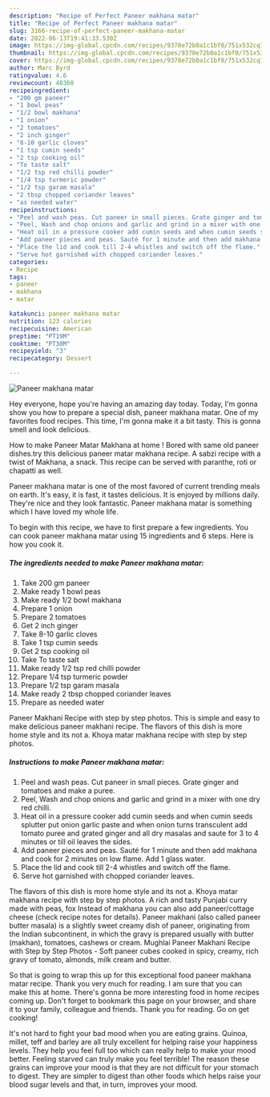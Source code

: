 ```yaml
---
description: "Recipe of Perfect Paneer makhana matar"
title: "Recipe of Perfect Paneer makhana matar"
slug: 3166-recipe-of-perfect-paneer-makhana-matar
date: 2022-06-13T19:41:33.530Z
image: https://img-global.cpcdn.com/recipes/9378e72b0a1c1bf0/751x532cq70/paneer-makhana-matar-recipe-main-photo.jpg
thumbnail: https://img-global.cpcdn.com/recipes/9378e72b0a1c1bf0/751x532cq70/paneer-makhana-matar-recipe-main-photo.jpg
cover: https://img-global.cpcdn.com/recipes/9378e72b0a1c1bf0/751x532cq70/paneer-makhana-matar-recipe-main-photo.jpg
author: Marc Byrd
ratingvalue: 4.6
reviewcount: 40360
recipeingredient:
- "200 gm paneer"
- "1 bowl peas"
- "1/2 bowl makhana"
- "1 onion"
- "2 tomatoes"
- "2 inch ginger"
- "8-10 garlic cloves"
- "1 tsp cumin seeds"
- "2 tsp cooking oil"
- "To taste salt"
- "1/2 tsp red chilli powder"
- "1/4 tsp turmeric powder"
- "1/2 tsp garam masala"
- "2 tbsp chopped coriander leaves"
- "as needed water"
recipeinstructions:
- "Peel and wash peas. Cut paneer in small pieces. Grate ginger and tomatoes and make a puree."
- "Peel, Wash and chop onions and garlic and grind in a mixer with one dry red chilli."
- "Heat oil in a pressure cooker add cumin seeds and when cumin seeds splutter put onion garlic paste and when onion turns transculent add tomato puree and grated ginger and all dry masalas and saute for 3 to 4 minutes or till oil leaves the sides."
- "Add paneer pieces and peas. Sauté for 1 minute and then add makhana and cook for 2 minutes on low flame. Add 1 glass water."
- "Place the lid and cook till 2-4 whistles and switch off the flame."
- "Serve hot garnished with chopped coriander leaves."
categories:
- Recipe
tags:
- paneer
- makhana
- matar

katakunci: paneer makhana matar 
nutrition: 123 calories
recipecuisine: American
preptime: "PT19M"
cooktime: "PT30M"
recipeyield: "3"
recipecategory: Dessert

---
```



![Paneer makhana matar](https://img-global.cpcdn.com/recipes/9378e72b0a1c1bf0/751x532cq70/paneer-makhana-matar-recipe-main-photo.jpg)

Hey everyone, hope you're having an amazing day today. Today, I'm gonna show you how to prepare a special dish, paneer makhana matar. One of my favorites food recipes. This time, I'm gonna make it a bit tasty. This is gonna smell and look delicious.

How to make Paneer Matar Makhana at home ! Bored with same old paneer dishes.try this delicious paneer matar makhana recipe. A sabzi recipe with a twist of Makhana, a snack. This recipe can be served with paranthe, roti or chapatti as well.

Paneer makhana matar is one of the most favored of current trending meals on earth. It's easy, it is fast, it tastes delicious. It is enjoyed by millions daily. They're nice and they look fantastic. Paneer makhana matar is something which I have loved my whole life.


To begin with this recipe, we have to first prepare a few ingredients. You can cook paneer makhana matar using 15 ingredients and 6 steps. Here is how you cook it.

<!--inarticleads1-->

##### The ingredients needed to make Paneer makhana matar:

1. Take 200 gm paneer
1. Make ready 1 bowl peas
1. Make ready 1/2 bowl makhana
1. Prepare 1 onion
1. Prepare 2 tomatoes
1. Get 2 inch ginger
1. Take 8-10 garlic cloves
1. Take 1 tsp cumin seeds
1. Get 2 tsp cooking oil
1. Take To taste salt
1. Make ready 1/2 tsp red chilli powder
1. Prepare 1/4 tsp turmeric powder
1. Prepare 1/2 tsp garam masala
1. Make ready 2 tbsp chopped coriander leaves
1. Prepare as needed water


Paneer Makhani Recipe with step by step photos. This is simple and easy to make delicious paneer makhani recipe. The flavors of this dish is more home style and its not a. Khoya matar makhana recipe with step by step photos. 

<!--inarticleads2-->

##### Instructions to make Paneer makhana matar:

1. Peel and wash peas. Cut paneer in small pieces. Grate ginger and tomatoes and make a puree.
1. Peel, Wash and chop onions and garlic and grind in a mixer with one dry red chilli.
1. Heat oil in a pressure cooker add cumin seeds and when cumin seeds splutter put onion garlic paste and when onion turns transculent add tomato puree and grated ginger and all dry masalas and saute for 3 to 4 minutes or till oil leaves the sides.
1. Add paneer pieces and peas. Sauté for 1 minute and then add makhana and cook for 2 minutes on low flame. Add 1 glass water.
1. Place the lid and cook till 2-4 whistles and switch off the flame.
1. Serve hot garnished with chopped coriander leaves.


The flavors of this dish is more home style and its not a. Khoya matar makhana recipe with step by step photos. A rich and tasty Punjabi curry made with peas, fox Instead of makhana you can also add paneer/cottage cheese (check recipe notes for details). Paneer makhani (also called paneer butter masala) is a slightly sweet creamy dish of paneer, originating from the Indian subcontinent, in which the gravy is prepared usually with butter (makhan), tomatoes, cashews or cream. Mughlai Paneer Makhani Recipe with Step by Step Photos - Soft paneer cubes cooked in spicy, creamy, rich gravy of tomato, almonds, milk cream and butter. 

So that is going to wrap this up for this exceptional food paneer makhana matar recipe. Thank you very much for reading. I am sure that you can make this at home. There's gonna be more interesting food in home recipes coming up. Don't forget to bookmark this page on your browser, and share it to your family, colleague and friends. Thank you for reading. Go on get cooking!

It's not hard to fight your bad mood when you are eating grains. Quinoa, millet, teff and barley are all truly excellent for helping raise your happiness levels. They help you feel full too which can really help to make your mood better. Feeling starved can truly make you feel terrible! The reason these grains can improve your mood is that they are not difficult for your stomach to digest. They are simpler to digest than other foods which helps raise your blood sugar levels and that, in turn, improves your mood.
